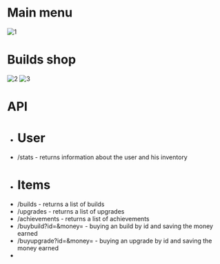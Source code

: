 # Main menu
![1](https://user-images.githubusercontent.com/89273037/167027961-b4c025b9-68d5-454c-9820-465384bf28cf.png)
#  Builds shop
![2](https://user-images.githubusercontent.com/89273037/167028373-8e746503-343c-4524-9d9b-8b38286a8a00.png)
![3](https://user-images.githubusercontent.com/89273037/167028539-c55b3bf8-5ab1-432f-b44f-f0c4e06d6ad2.png)
# API
 - # User
 - /stats - returns information about the user and his inventory
 - # Items
 - /builds - returns a list of builds
 - /upgrades - returns a list of upgrades
 - /achievements - returns a list of achievements
 - /buybuild?id=&money= - buying an build by id and saving the money earned
 - /buyupgrade?id=&money= - buying an upgrade by id and saving the money earned
 - 
